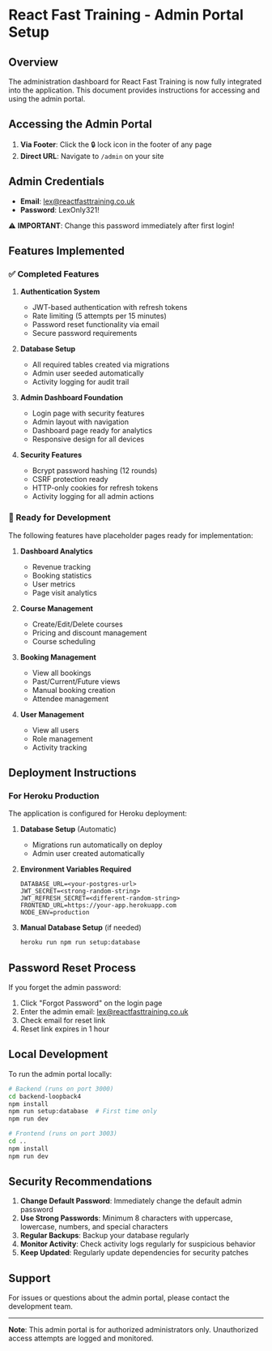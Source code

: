 # React Fast Training - Admin Portal Setup

## Overview

The administration dashboard for React Fast Training is now fully integrated into the application. This document provides instructions for accessing and using the admin portal.

## Accessing the Admin Portal

1. **Via Footer**: Click the 🔒 lock icon in the footer of any page
2. **Direct URL**: Navigate to `/admin` on your site

## Admin Credentials

- **Email**: lex@reactfasttraining.co.uk
- **Password**: LexOnly321!

⚠️ **IMPORTANT**: Change this password immediately after first login!

## Features Implemented

### ✅ Completed Features

1. **Authentication System**
   - JWT-based authentication with refresh tokens
   - Rate limiting (5 attempts per 15 minutes)
   - Password reset functionality via email
   - Secure password requirements

2. **Database Setup**
   - All required tables created via migrations
   - Admin user seeded automatically
   - Activity logging for audit trail

3. **Admin Dashboard Foundation**
   - Login page with security features
   - Admin layout with navigation
   - Dashboard page ready for analytics
   - Responsive design for all devices

4. **Security Features**
   - Bcrypt password hashing (12 rounds)
   - CSRF protection ready
   - HTTP-only cookies for refresh tokens
   - Activity logging for all admin actions

### 🚧 Ready for Development

The following features have placeholder pages ready for implementation:

1. **Dashboard Analytics**
   - Revenue tracking
   - Booking statistics
   - User metrics
   - Page visit analytics

2. **Course Management**
   - Create/Edit/Delete courses
   - Pricing and discount management
   - Course scheduling

3. **Booking Management**
   - View all bookings
   - Past/Current/Future views
   - Manual booking creation
   - Attendee management

4. **User Management**
   - View all users
   - Role management
   - Activity tracking

## Deployment Instructions

### For Heroku Production

The application is configured for Heroku deployment:

1. **Database Setup** (Automatic)
   - Migrations run automatically on deploy
   - Admin user created automatically

2. **Environment Variables Required**
   ```
   DATABASE_URL=<your-postgres-url>
   JWT_SECRET=<strong-random-string>
   JWT_REFRESH_SECRET=<different-random-string>
   FRONTEND_URL=https://your-app.herokuapp.com
   NODE_ENV=production
   ```

3. **Manual Database Setup** (if needed)
   ```bash
   heroku run npm run setup:database
   ```

## Password Reset Process

If you forget the admin password:

1. Click "Forgot Password" on the login page
2. Enter the admin email: lex@reactfasttraining.co.uk
3. Check email for reset link
4. Reset link expires in 1 hour

## Local Development

To run the admin portal locally:

```bash
# Backend (runs on port 3000)
cd backend-loopback4
npm install
npm run setup:database  # First time only
npm run dev

# Frontend (runs on port 3003)
cd ..
npm install
npm run dev
```

## Security Recommendations

1. **Change Default Password**: Immediately change the default admin password
2. **Use Strong Passwords**: Minimum 8 characters with uppercase, lowercase, numbers, and special characters
3. **Regular Backups**: Backup your database regularly
4. **Monitor Activity**: Check activity logs regularly for suspicious behavior
5. **Keep Updated**: Regularly update dependencies for security patches

## Support

For issues or questions about the admin portal, please contact the development team.

---

**Note**: This admin portal is for authorized administrators only. Unauthorized access attempts are logged and monitored.